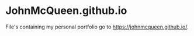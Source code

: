 # JohnMcQueen.github.io
File's containing my personal portfolio go to https://johnmcqueen.github.io/.
